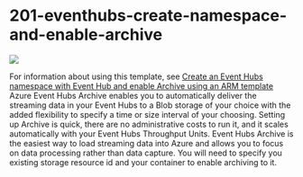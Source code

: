 # 201-eventhubs-create-namespace-and-enable-archive

<a href="https://portal.azure.com/#create/Microsoft.Template/uri/https%3A%2F%2Fraw.githubusercontent.com%2FAzure%2Fazure-quickstart-templates%2Fmaster%2F201-eventhubs-create-namespace-and-enable-archive%2Fazuredeploy.json" target="_blank">
    <img src="http://azuredeploy.net/deploybutton.png"/>
</a>

For information about using this template, see [Create an Event Hubs namespace with Event Hub and enable Archive using an ARM template](http://azure.microsoft.com/documentation/articles/event-hubs-create-event-hub-and-enable-archive/)
Azure Event Hubs Archive enables you to automatically deliver the streaming data in your Event Hubs to a Blob storage of your choice with the added flexibility to specify a time or size interval of your choosing.
Setting up Archive is quick, there are no administrative costs to run it, and it scales automatically with your Event Hubs Throughput Units. Event Hubs Archive is the easiest way to load streaming data into Azure and allows you to focus on data processing rather than data capture. You will need to specify you existing storage resource id and your container to enable archiving to it.